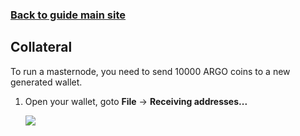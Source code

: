 ### **[Back to guide main site](readme.md)**

## Collateral
To run a masternode, you need to send 10000 ARGO coins to a new generated wallet.

1. Open your wallet, goto **File** -> **Receiving addresses...**

    <img src="https://node-support.network/coins/argo/collateral/1.png">
